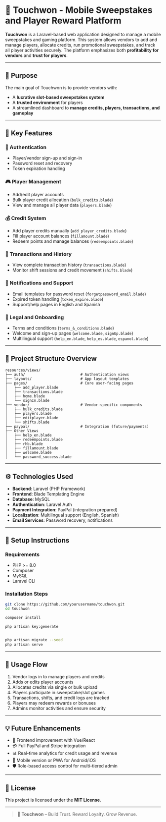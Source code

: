 # 🎰 Touchwon - Mobile Sweepstakes and Player Reward Platform

**Touchwon** is a Laravel-based web application designed to manage a mobile sweepstakes and gaming platform. This system allows vendors to add and manage players, allocate credits, run promotional sweepstakes, and track all player activities securely. The platform emphasizes both **profitability for vendors** and **trust for players**.

---

## 🎯 Purpose

The main goal of Touchwon is to provide vendors with:

-   A **lucrative slot-based sweepstakes system**
-   A **trusted environment** for players
-   A streamlined dashboard to **manage credits, players, transactions, and gameplay**

---

## 💼 Key Features

### 🔐 Authentication

-   Player/vendor sign-up and sign-in
-   Password reset and recovery
-   Token expiration handling

### 🎮 Player Management

-   Add/edit player accounts
-   Bulk player credit allocation (`bulk_credits.blade`)
-   View and manage all player data (`players.blade`)

### 💰 Credit System

-   Add player credits manually (`add_player_credits.blade`)
-   Fill player account balances (`fillamount.blade`)
-   Redeem points and manage balances (`redeempoints.blade`)

### 🧾 Transactions and History

-   View complete transaction history (`transactions.blade`)
-   Monitor shift sessions and credit movement (`shifts.blade`)

### 📧 Notifications and Support

-   Email templates for password reset (`forgetpassword_email.blade`)
-   Expired token handling (`token_expire.blade`)
-   Support/help pages in English and Spanish

### 📜 Legal and Onboarding

-   Terms and conditions (`terms_&_conditions.blade`)
-   Welcome and sign-up pages (`welcome.blade`, `signUp.blade`)
-   Multilingual support (`help_en.blade`, `help_es.blade`, `espanol.blade`)

---

## 🧩 Project Structure Overview

```
resources/views/
├── auth/                         # Authentication views
├── layouts/                      # App layout templates
├── pages/                        # Core user-facing pages
│   ├── add_player.blade
│   ├── transactions.blade
│   ├── home.blade
│   └── signIn.blade
├── vendor/                       # Vendor-specific components
│   ├── bulk_credits.blade
│   ├── players.blade
│   ├── editplayer.blade
│   └── shifts.blade
├── paypal/                       # Integration (future/payments)
├── Other Views
│   ├── help_en.blade
│   ├── redeempoints.blade
│   ├── rhb.blade
│   ├── fillamount.blade
│   ├── welcome.blade
│   └── password_success.blade
```

---

## ⚙️ Technologies Used

-   **Backend**: Laravel (PHP Framework)
-   **Frontend**: Blade Templating Engine
-   **Database**: MySQL
-   **Authentication**: Laravel Auth
-   **Payment Integration**: PayPal (integration prepared)
-   **Localization**: Multilingual support (English, Spanish)
-   **Email Services**: Password recovery, notifications

---

## 🔧 Setup Instructions

### Requirements

-   PHP >= 8.0
-   Composer
-   MySQL
-   Laravel CLI

### Installation Steps

```bash
git clone https://github.com/yourusername/touchwon.git
cd touchwon

composer install

php artisan key:generate


php artisan migrate --seed
php artisan serve
```

---

## 🚀 Usage Flow

1. Vendor logs in to manage players and credits
2. Adds or edits player accounts
3. Allocates credits via single or bulk upload
4. Players participate in sweepstake/slot games
5. Transactions, shifts, and credit logs are tracked
6. Players may redeem rewards or bonuses
7. Admins monitor activities and ensure security

---

## 💡 Future Enhancements

-   🎨 Frontend improvement with Vue/React
-   💳 Full PayPal and Stripe integration
-   📊 Real-time analytics for credit usage and revenue
-   📱 Mobile version or PWA for Android/iOS
-   🛡️ Role-based access control for multi-tiered admin

---

## 📜 License

This project is licensed under the **MIT License**.

---

> 🎰 **Touchwon** – Build Trust. Reward Loyalty. Grow Revenue.
